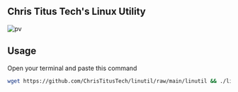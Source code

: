 ## Chris Titus Tech's Linux Utility
![pv](https://i.imgur.com/quoAwXf.png)
## Usage
Open your terminal and paste this command
```bash
wget https://github.com/ChrisTitusTech/linutil/raw/main/linutil && ./linutil
```
